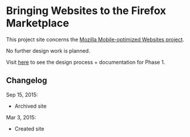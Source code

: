 # Bringing Websites to the Firefox Marketplace

This project site concerns the [Mozilla Mobile-optimized Websites project][1].

No further design work is planned. 

Visit [here][2] to see the design process + documentation for Phase 1.


## Changelog
Sep 15, 2015: 
* Archived site

Mar 3, 2015: 
* Created site


[1]: https://wiki.mozilla.org/Marketplace/Mobile_Optimized_Websites "Go to Mozilla wiki page for this project"
[2]: http://marketplaceux.github.io/mow/ "Go to Project Site"
[3]: https://github.com/MarketplaceUX/mow/tree/gh-pages "Go to gh-pages branch"
